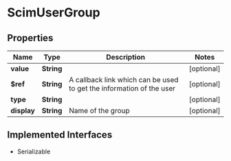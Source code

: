 

# ScimUserGroup


## Properties

Name | Type | Description | Notes
------------ | ------------- | ------------- | -------------
**value** | **String** |  |  [optional]
**$ref** | **String** | A callback link which can be used to get the information of the user |  [optional]
**type** | **String** |  |  [optional]
**display** | **String** | Name of the group |  [optional]


## Implemented Interfaces

* Serializable


